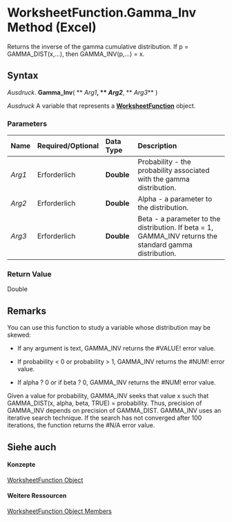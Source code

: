 
# WorksheetFunction.Gamma_Inv Method (Excel)

Returns the inverse of the gamma cumulative distribution. If p = GAMMA_DIST(x,...), then GAMMA_INV(p,...) = x.


## Syntax

 _Ausdruck_. **Gamma_Inv**( ** _Arg1_**, ** _Arg2_**, ** _Arg3_** )

 _Ausdruck_ A variable that represents a **[WorksheetFunction](7b1d5639-363d-632c-2cf0-2232562646b6.md)** object.


### Parameters



|**Name**|**Required/Optional**|**Data Type**|**Description**|
|:-----|:-----|:-----|:-----|
| _Arg1_|Erforderlich|**Double**|Probability - the probability associated with the gamma distribution.|
| _Arg2_|Erforderlich|**Double**|Alpha - a parameter to the distribution.|
| _Arg3_|Erforderlich|**Double**|Beta - a parameter to the distribution. If beta = 1, GAMMA_INV returns the standard gamma distribution.|

### Return Value

Double


## Remarks

You can use this function to study a variable whose distribution may be skewed:


- If any argument is text, GAMMA_INV returns the #VALUE! error value.
    
- If probability < 0 or probability > 1, GAMMA_INV returns the #NUM! error value.
    
- If alpha ? 0 or if beta ? 0, GAMMA_INV returns the #NUM! error value.
    
Given a value for probability, GAMMA_INV seeks that value x such that GAMMA_DIST(x, alpha, beta, TRUE) = probability. Thus, precision of GAMMA_INV depends on precision of GAMMA_DIST. GAMMA_INV uses an iterative search technique. If the search has not converged after 100 iterations, the function returns the #N/A error value.


## Siehe auch


#### Konzepte


[WorksheetFunction Object](7b1d5639-363d-632c-2cf0-2232562646b6.md)
#### Weitere Ressourcen


[WorksheetFunction Object Members](http://msdn.microsoft.com/library/6811ca87-4b53-0bff-88c9-30bf7497879a%28Office.15%29.aspx)